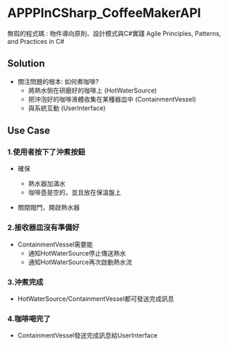 # APPPInCSharp_CoffeeMakerAPI

無瑕的程式碼 : 物件導向原則、設計模式與C#實踐 Agile Principles, Patterns, and Practices in C#

## Solution

* 關注問題的根本: 如何煮咖啡?
  * 將熱水倒在研磨好的咖啡上 (HotWaterSource)
  * 把沖泡好的咖啡液體收集在某種器皿中 (ContainmentVessel)
  * 與系統互動 (UserInterface)

## Use Case

### 1.使用者按下了沖煮按鈕

* 確保
  * 熱水器加滿水
  * 咖啡壺是空的，並且放在保溫盤上

* 關閉閥門，開啟熱水器

### 2.接收器皿沒有準備好

* ContainmentVessel需要能
  * 通知HotWaterSource停止傳送熱水
  * 通知HotWaterSource再次啟動熱水流

### 3.沖煮完成

* HotWaterSource/ContainmentVessel都可發送完成訊息

### 4.咖啡喝完了

* ContainmentVessel發送完成訊息給UserInterface